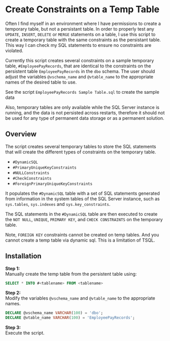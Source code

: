 # Create Constraints on a Temp Table

Often I find myself in an environment where I have permissions to create a temporary table, but not a persistant table.  In order to properly test any `UPDATE`, `INSERT`, `DELETE` or `MERGE` statements on a table, I use this script to create a temporary table with the same constraints as the persistant table.  This way I can check my SQL statements to ensure no constraints are violated.

Currently this script creates several constraints on a sample temporary table, `#EmployeePayRecords`, that are identical to the constraints on the persistent table `EmployeePayRecords` in the `dbo` schema.  The user should adjust the variables `@vschema_name` and `@vtable_name` to the appropriate names of the desired table to use.

See the script `EmployeePayRecords Sample Table.sql` to create the sample data

Also, temporary tables are only available while the SQL Server instance is running, and the data is not persisted across restarts, therefore it should not be used for any type of permanent data storage or as a permanent solution.

## Overview   
The script creates several temporary tables to store the SQL statements that will create the different types of constraints on the temporary table.
*  `#DynamicSQL`
*  `#PrimaryUniqueKeyConstraints`
*  `#NULLConstraints` 
*  `#CheckConstraints`
*  `#ForeignPrimaryUniqueKeyConstraints`

It populates the `#DynamicSQL` table with a set of SQL statements generated from information in the system tables of the SQL Server instance, such as `sys.tables`, `sys.indexes` and `sys.key_constraints`.

The SQL statements in the `#DynamicSQL` table are then executed to create the `NOT NULL`, `UNIQUE`, `PRIMARY KEY`, and `CHECK CONSTRAINTS` on the temporary table. 

Note, `FOREIGN KEY` constraints cannot be created on temp tables.  And you cannot create a temp table via dynamic sql.  This is a limitation of TSQL.

## Installation

**Step 1:**  
Manually create the temp table from the persistent table using:
 
```sql
SELECT * INTO #<tablename> FROM <tablename>
```

**Step 2:**  
Modify the variables `@vschema_name` and `@vtable_name` to the appropriate names.
 
```sql
DECLARE @vschema_name VARCHAR(100) = 'dbo';
DECLARE @vtable_name VARCHAR(100) = 'EmployeePayRecords';
```

**Step 3:**  
Execute the script.
